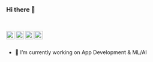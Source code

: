 ### Hi there 👋

<br>
<p align="center">
<a href="https://twitter.com/Kritika73130462">
  <img align="left" alt="Kritika's Twitter" width="22px" src="https://cdn.jsdelivr.net/npm/simple-icons@v3/icons/twitter.svg" />
</a>
<a href="https://www.linkedin.com/in/kritika-shah-631006181">
  <img align="left" alt="Kritika's Linkdein" width="22px" src="https://cdn.jsdelivr.net/npm/simple-icons@v3/icons/linkedin.svg" />
</a>
<a href="https://github.com/kritikashah20">
  <img align="left" alt="Kritika's Github" width="22px" src="https://cdn.jsdelivr.net/npm/simple-icons@v3/icons/github.svg" />
</a>
<a href="https://www.instagram.com/_kritika.shah/">
  <img align="left" alt="Kritika's Instagram" width="22px" src="https://cdn.jsdelivr.net/npm/simple-icons@v3/icons/instagram.svg" />
</a>
</p>
<br>
<br>

- 🔭 I’m currently working on App Development & ML/AI 



<!--
![](https://gpvc.arturio.dev/kritikashah20)

**kritikashah20/kritikashah20** is a ✨ _special_ ✨ repository because its `README.md` (this file) appears on your GitHub profile.
- 🤔 I’m looking for help with ...
- 😄 Pronouns: ...
Here are some ideas to get you started:
- [![trophy](https://github-profile-trophy.vercel.app/?username=ryo-ma&theme=onedark)](https://github.com/ryo-ma/github-profile-trophy)

- 🔭 I’m currently working on App Development & ML/AI 
- 🌱 I’m currently learning RASA Framework
- 👯 I’m looking to collaborate on App Development and AI related projects
- 💬 Ask me about ...Anything!!
- 📫 How to reach me: ...
- ⚡ Fun fact: ... -->




